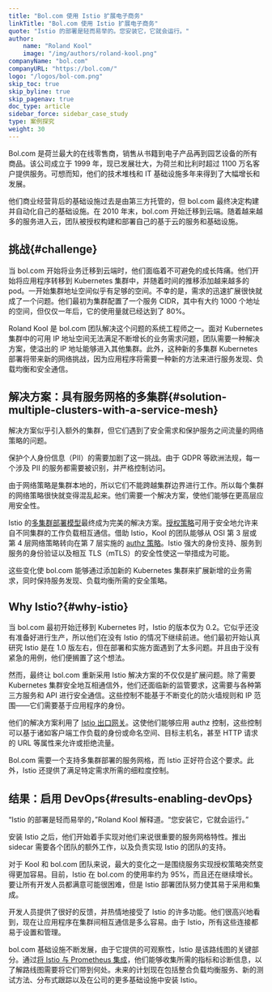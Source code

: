 ```yaml
---
title: "Bol.com 使用 Istio 扩展电子商务"
linkTitle: "Bol.com 使用 Istio 扩展电子商务"
quote: "Istio 的部署是轻而易举的。您安装它，它就会运行。"
author:
    name: "Roland Kool"
    image: "/img/authors/roland-kool.png"
companyName: "bol.com"
companyURL: "https://bol.com/"
logo: "/logos/bol-com.png"
skip_toc: true
skip_byline: true
skip_pagenav: true
doc_type: article
sidebar_force: sidebar_case_study
type: 案例探究
weight: 30
---
```


Bol.com 是荷兰最大的在线零售商，销售从书籍到电子产品再到园艺设备的所有商品。该公司成立于 1999 年，现已发展壮大，为荷兰和比利时超过 1100 万名客户提供服务。可想而知，他们的技术堆栈和 IT  基础设施多年来得到了大幅增长和发展。

他们商业经营背后的基础设施过去是由第三方托管的，但 bol.com 最终决定构建并自动化自己的基础设施。在 2010 年末，bol.com 开始迁移到云端。随着越来越多的服务进入云，团队被授权构建和部署自己的基于云的服务和基础设施。

## 挑战{#challenge}

当 bol.com 开始将业务迁移到云端时，他们面临着不可避免的成长阵痛。他们开始将应用程序转移到 Kubernetes 集群中，并随着时间的推移添加越来越多的 pod。一开始集群地址空间似乎有足够的空间。不幸的是，需求的迅速扩展很快就成了一个问题。他们最初为集群配置了一个服务 CIDR，其中有大约 1000 个地址的空间，但仅仅一年后，它的使用量就已经达到了 80%。

Roland Kool 是 bol.com 团队解决这个问题的系统工程师之一。面对 Kubernetes 集群中的可用 IP 地址空间无法满足不断增长的业务需求问题，团队需要一种解决方案，使溢出的 IP 地址能够进入其他集群。此外，这种新的多集群 Kubernetes 部署将带来新的网络挑战，因为应用程序将需要一种新的方法来进行服务发现、负载均衡和安全通信。

## 解决方案：具有服务网格的多集群{#solution-multiple-clusters-with-a-service-mesh}

解决方案似乎引入额外的集群，但它们遇到了安全需求和保护服务之间流量的网络策略的问题。

保护个人身份信息（PII）的需要加剧了这一挑战。由于 GDPR 等欧洲法规，每一个涉及 PII 的服务都需要被识别，并严格控制访问。

由于网络策略是集群本地的，所以它们不能跨越集群边界进行工作。所以每个集群的网络策略很快就变得混乱起来。他们需要一个解决方案，使他们能够在更高层应用安全性。

Istio 的[多集群部署模型](/zh/docs/ops/deployment/deployment-models/#multiple-clusters)最终成为完美的解决方案。[授权策略](/zh/docs/reference/config/security/authorization-policy/)可用于安全地允许来自不同集群的工作负载相互通信。借助 Istio，Kool 的团队能够从 OSI 第 3 层或第 4 层网络策略转向在第 7 层实施的 [authz 策略](/zh/docs/tasks/security/authorization/authz-http/)。Istio 强大的身份支持、服务到服务的身份验证以及相互 TLS（mTLS）的安全性使这一举措成为可能。

这些变化使 bol.com 能够通过添加新的 Kubernetes 集群来扩展新增的业务需求，同时保持服务发现、负载均衡所需的安全策略。

## Why Istio?{#why-istio}

当 bol.com 最初开始迁移到 Kubernetes 时，Istio 的版本仅为 0.2。它似乎还没有准备好进行生产，所以他们在没有 Istio 的情况下继续前进。他们最初开始认真研究 Istio 是在 1.0 版左右，但在部署和实施方面遇到了太多问题。并且由于没有紧急的用例，他们便搁置了这个想法。

然而，最终让 bol.com 重新采用 Istio 解决方案的不仅仅是扩展问题。除了需要 Kubernetes 集群安全地互相通信外，他们还面临新的监管要求，这需要与各种第三方服务和 API 进行安全通信。这些控制不能基于不断变化的防火墙规则和 IP 范围——它们需要基于应用程序的身份。

他们的解决方案利用了 [Istio 出口网关](/zh/docs/tasks/traffic-management/egress/egress-gateway/)。这使他们能够应用 authz 控制，这些控制可以基于诸如客户端工作负载的身份或命名空间、目标主机名，甚至 HTTP 请求的 URL 等属性来允许或拒绝流量。

Bol.com 需要一个支持多集群部署的服务网格，而 Istio 正好符合这个要求。此外，Istio 还提供了满足特定需求所需的细粒度控制。

## 结果：启用 DevOps{#results-enabling-devOps}

“Istio 的部署是轻而易举的，”Roland Kool 解释道。“您安装它，它就会运行。”

安装 Istio 之后，他们开始着手实现对他们来说很重要的服务网格特性。推出 sidecar 需要各个团队的额外工作，以及负责实现 Istio 的团队的支持。

对于 Kool 和 bol.com 团队来说，最大的变化之一是围绕服务实现授权策略突然变得更加容易。目前，Istio 在 bol.com 的使用率约为 95%，而且还在继续增长。要让所有开发人员都满意可能很困难，但是 Istio 部署团队努力使其易于采用和集成。

开发人员提供了很好的反馈，并热情地接受了 Istio 的许多功能。他们很高兴地看到，现在让应用程序在集群间相互通信是多么容易。由于 Istio，所有这些连接都易于设置和管理。

bol.com 基础设施不断发展，由于它提供的可观察性，Istio 是该路线图的关键部分。通过[将 Istio 与 Prometheus 集成](/zh/docs/ops/integrations/prometheus/)，他们能够收集所需的指标和诊断信息，以了解路线图需要将它们带到何处。未来的计划现在包括整合负载均衡服务、新的测试方法、分布式跟踪以及在公司的更多基础设施中安装 Istio。